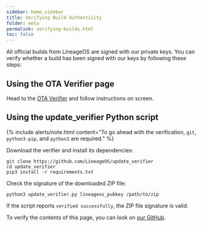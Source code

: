 ```yaml
---
sidebar: home_sidebar
title: Verifying Build Authenticity
folder: meta
permalink: verifying-builds.html
toc: false
---
```


All official builds from LineageOS are signed with our private keys. You can verify whether a build has been signed with our keys by following these steps:

## Using the OTA Verifier page

Head to the [OTA Verifier](https://lineage-downloads.mainlining.org/verify) and follow instructions on screen.

## Using the update_verifier Python script

{% include alerts/note.html content="To go ahead with the verification, `git`, `python3-pip`, and `python3` are required." %}

Download the verifier and install its dependencies:

```
git clone https://github.com/LineageOS/update_verifier
cd update_verifier
pip3 install -r requirements.txt
```

Check the signature of the downloaded ZIP file:

```
python3 update_verifier.py lineageos_pubkey /path/to/zip
```

If the script reports `verified successfully`, the ZIP file signature is valid.

To verify the contents of this page, you can look on [our GitHub](https://github.com/lineageos/lineage_wiki/blob/main/pages/verifying_builds.md).
